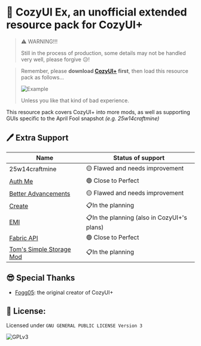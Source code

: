 # 🥳 CozyUI Ex, an unofficial extended resource pack for CozyUI+

> ⚠️ WARNING!!!
>
> Still in the process of production, some details may not be handled very well, please forgive 😥!

> Remember, please **download [CozyUI+](https://modrinth.com/resourcepack/cozyui-plus) first**, then load this resource pack as follows...
>
> ![Example](https://cdn.modrinth.com/data/jrC5r3Mp/images/c7e8d2e10416e33d8a8c35121849be9b9f1e366d.png)
>
> Unless you like that kind of bad experience.

This resource pack covers CozyUI+ into more mods, as well as supporting GUIs specific to the April Fool  snapshot _(e.g. 25w14craftmine)_

## 🖊️ Extra Support

| Name                                                         | Status of support                          |
| ------------------------------------------------------------ | ------------------------------------------ |
| 25w14craftmine                                               | 🟡 Flawed and needs improvement             |
| [Auth Me](https://modrinth.com/mod/auth-me)                  | 🟢 Close to Perfect                         |
| [Better Advancements](https://modrinth.com/mod/better-advancements) | 🟡 Flawed and needs improvement             |
| [Create](https://modrinth.com/mod/create)                    | 📋In the planning                           |
| [EMI](https://modrinth.com/mod/emi)                          | 📋In the planning (also in CozyUI+'s plans) |
| [Fabric API](https://modrinth.com/mod/fabric-api)            | 🟢 Close to Perfect                         |
| [Tom's Simple Storage Mod](https://modrinth.com/mod/toms-storage) | 📋In the planning                           |

## 😎 Special Thanks

- [Fogg05](https://modrinth.com/user/Fogg05): the original creator of CozyUI+

## 📜 License:

Licensed under `GNU GENERAL PUBLIC LICENSE Version 3`

![GPLv3](https://www.gnu.org/graphics/gplv3-127x51.png)
